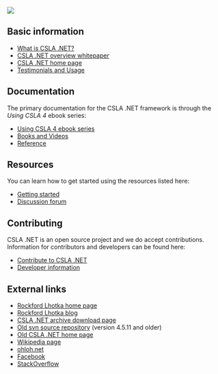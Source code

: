 ![](https://github.com/MarimerLLC/csla/wiki/images/csla%20win8_mid.png)

Basic information
-----------------
* [What is CSLA .NET?](What-is-CSLA-.NET.md)
* [CSLA .NET overview whitepaper](https://github.com/MarimerLLC/csla/raw/master/Support/magenic-white-paper-overview-of-csla.pdf)
* [CSLA .NET home page](http://www.cslanet.com)
* [Testimonials and Usage](Testimonials-and-Usage.md)

Documentation
-------------
The primary documentation for the CSLA .NET framework is through the _Using CSLA 4_ ebook series:
* [Using CSLA 4 ebook series](http://store.lhotka.net/Default.aspx?tabid=1560&ProductID=22)
* [Books and Videos](Books-and-videos.md)
* [Reference](Reference.md)

Resources
---------
You can learn how to get started using the resources listed here:
* [Getting started](Getting-started.md)
* [Discussion forum](https://github.com/MarimerLLC/cslaforum)

Contributing
------------
CSLA .NET is an open source project and we do accept contributions. Information for contributors and developers can be found here:

* [Contribute to CSLA .NET](https://github.com/MarimerLLC/csla/blob/master/CONTRIBUTING.md)
* [Developer information](Developer-information.md)

External links
--------------
* [Rockford Lhotka home page](http://www.lhotka.net)
* [Rockford Lhotka blog](http://www.lhotka.net/weblog/)
* [CSLA .NET archive download page](http://www.lhotka.net/cslanet/download.aspx)
* [Old svn source repository](http://www.lhotka.net/cslanet/Repository.aspx) (version 4.5.11 and older)
* [Old CSLA .NET home page](http://www.lhotka.net/Area.aspx?id=4) 
* [Wikipedia page](http://en.wikipedia.org/wiki/CSLA_.NET)
* [ohloh.net](https://www.ohloh.net/p/cslanet)
* [Facebook](https://www.facebook.com/CslaNet) 
* [StackOverflow](http://stackoverflow.com/tags/csla/info)
